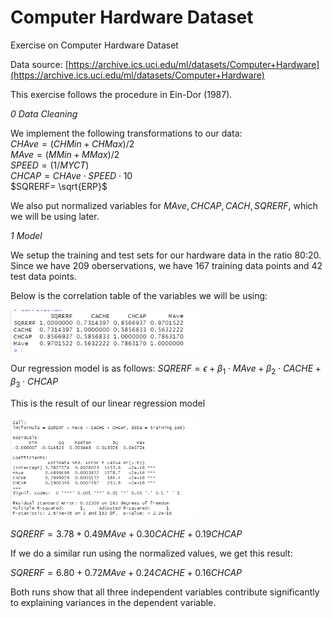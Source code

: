 # Computer Hardware Dataset
Exercise on Computer Hardware Dataset

Data source: [https://archive.ics.uci.edu/ml/datasets/Computer+Hardware](https://archive.ics.uci.edu/ml/datasets/Computer+Hardware)

This exercise follows the procedure in Ein-Dor (1987).

*0 Data Cleaning*

We implement the following transformations to our data:<br>
$CHAve=(CHMin+CHMax)/2$ <br>
$MAve=(MMin+MMax)/2$ <br>
$SPEED= (1/MYCT)$ <br>
$CHCAP=CHAve\cdot SPEED\cdot10$<br>
$SQRERF= \sqrt{ERP}$

We also put normalized variables for $MAve, CHCAP, CACH, SQRERF$, which we will be using later.

*1 Model*

We setup the training and test sets for our hardware data in the ratio 80:20. Since we have 209 oberservations, we have 167 training data points and 42 test data points.

Below is the correlation table of the variables we will be using:

<img
  src="https://github.com/apmiravite/Computer-Hardware-Dataset-ML/blob/main/images/correlation.png"
  alt="Alt text"
  title="Optional title"
  style="display: inline-block; margin: 0 auto; max-width: 300px">

Our regression model is as follows: $SQRERF = \epsilon + \beta_1\cdot MAve + \beta_2\cdot CACHE + \beta_3\cdot CHCAP$ 

This is the result of our linear regression model

<img
  src="https://github.com/apmiravite/Computer-Hardware-Dataset-ML/blob/main/images/linear_training.png"
  alt="Alt text"
  title="Optional title"
  style="display: inline-block; margin: 0 auto; max-width: 300px">

 $SQRERF = 3.78 + 0.49 MAve + 0.30 CACHE + 0.19 CHCAP$ 
 
 If we do a similar run using the normalized values, we get this result:
 
 $SQRERF = 6.80 + 0.72 MAve + 0.24 CACHE + 0.16 CHCAP$ 
 
 Both runs show that all three independent variables contribute significantly to explaining variances in the dependent variable.
